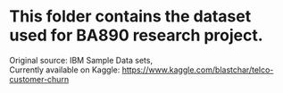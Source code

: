 # This folder contains the dataset used for BA890 research project.
Original source: IBM Sample Data sets, </br>
Currently available on Kaggle: https://www.kaggle.com/blastchar/telco-customer-churn
